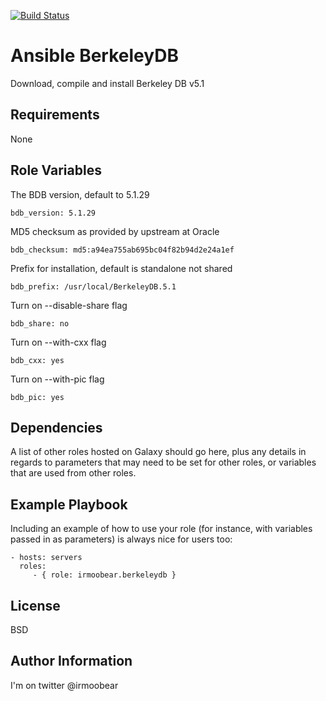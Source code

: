 [![Build Status](https://travis-ci.org/IRMooBear/ansible.berkeleydb.svg?branch=master)](https://travis-ci.org/IRMooBear/ansible.berkeleydb)

Ansible BerkeleyDB
=========

Download, compile and install Berkeley DB v5.1

Requirements
------------

None

Role Variables
--------------
The BDB version, default to 5.1.29

    bdb_version: 5.1.29
    
MD5 checksum as provided by upstream at Oracle

    bdb_checksum: md5:a94ea755ab695bc04f82b94d2e24a1ef

Prefix for installation, default is standalone not shared

    bdb_prefix: /usr/local/BerkeleyDB.5.1

Turn on --disable-share flag   
 
    bdb_share: no
    
Turn on --with-cxx flag 
   
    bdb_cxx: yes
    
Turn on --with-pic flag
    
    bdb_pic: yes

Dependencies
------------

A list of other roles hosted on Galaxy should go here, plus any details in regards to parameters that may need to be set for other roles, or variables that are used from other roles.

Example Playbook
----------------

Including an example of how to use your role (for instance, with variables passed in as parameters) is always nice for users too:

    - hosts: servers
      roles:
         - { role: irmoobear.berkeleydb }

License
-------

BSD

Author Information
------------------

I'm on twitter @irmoobear
